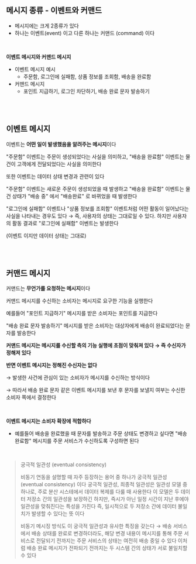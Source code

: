 ## 메시지 종류 - 이벤트와 커맨드 

- 메시지에는 크게 2종류가 있다 
- 하나는 이벤트(event) 이고 다른 하나는 커맨드 (command) 이다 

</br>

**이벤트 메시지와 커맨드 메시지**

- 이벤트 메시지 예시
	- 주문함, 로그인에 실패함, 상품 정보를 조회함, 배송을 완료함 
- 커맨드 메시지
	- 포인트 지급하기, 로그인 차단하기, 배송 완료 문자 발송하기 

</br>
</br>

## 이벤트 메시지 

이벤트는 **어떤 일이 발생했음을 알려주는 메시지**이다 

"주문함" 이벤트는 주문이 생성되었다는 사실을 의미하고, "배송을 완료함" 이벤트는 물건이 고객에게 전달되었다는 사실을 의미한다 

또한 이벤트는 데이터 상태 변경과 관련이 있다 

"주문함" 이벤트는 새로운 주문이 생성되었을 때 발생하고 "배송을 완료함" 이벤트는 물건 상태가 "배송 중" 에서 "배송완료" 로 바뀌었을 때 발생한다 

"로그인에 실패함" 이벤트나 "상품 정보를 조회함" 이벤트처럼 어떤 활동이 일어났다는 사실을 나타내는 경우도 있다 → 즉, 사용자의 상태는 그대로일 수 있다. 하지만 사용자의 활동 결과로 "로그인에 실패함" 이벤트는 발생한다

(이벤트 이지만 데이터 상태는 그대로)

</br>
</br>

## 커맨드 메시지 

커맨드는 **무언가를 요청하는 메시지**이다 

커맨드 메시지를 수신하는 소비자는 메시지로 요구한 기능을 실행한다 

예를들어 "포인트 지급하기" 메시지를 받은 소비자는 포인트를 지급한다 

"배송 완료 문자 발송하기" 메시지를 받은 소비자는 대상자에게 배송이 완료되었다는 문자를 발송한다 

**커맨드 메시지는 메시지를 수신할 측의 기능 실행에 초점이 맞춰져 있다 → 즉 수신자가 정해져 있다**

**반면 이벤트 메시지는 정해진 수신자는 없다**

→ 발생한 사건에 관심이 있는 소비자가 메시지를 수신하는 방식이다 

→ 따라서 배송 완료 문자 같은 이벤트 메시지를 보낸 후 문자를 보낼지 여부는 수신한 소비자 쪽에서 결정한다 

</br>

**이벤트 메시지는 소비자 확장에 적합하다**

- 예를들어 배송을 완료했을 때 문자를 발송하고 주문 상태도 변경하고 싶다면 "배송완료함" 메시지를 주문 서비스가 수신하도록 구성하면 된다 

</br>

> 궁극적 일관성 (eventual consistency)
>
> 비동기 연동을 설명할 때 자주 등장하는 용어 중 하나가 궁극적 일관성 (eventual consistency) 이다 
> 궁극적 일관성, 최종적 일관성은 일관성 모델 중 하나로, 주로 분산 시스테에서 데이터 복제를 다룰 때 사용한다 
> 이 모델은 두 데이터 저장소 간의 일관성을 보장하긴 하지만, 즉시가 아닌 일정 시간이 지난 후에야 일관성을 맞춰진다는 특성을 가진다 
> 즉, 일시적으로 두 저장소 간에 데이터 불일치가 발생할 수 있다는 뜻 이다 
>
> 비동기 메시징 방식도 이 궁극적 일관성과 유사한 특징을 갖는다 
> → 배송 서비스에서 배송 상태를 완료로 변경하더라도, 해당 변경 내용이 메시지를 통해 주문 서비스로 전달되기 전까지는 주문 서비스의 상태는 여전히 배송 중일 수 있다 
> 이처럼 배송 완료 메시지가 전파되기 전까지는 두 시스템 간의 상태가 서로 불일치할 수 있다 
